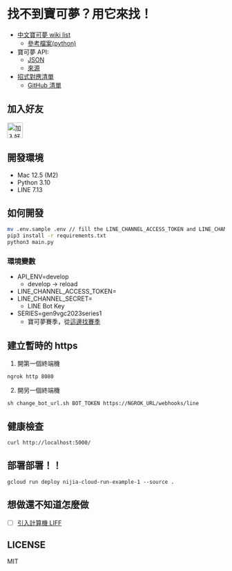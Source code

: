 # 找不到寶可夢？用它來找！

- [中文寶可夢 wiki list](https://wiki.52poke.com/zh-hant/%E5%AE%9D%E5%8F%AF%E6%A2%A6%E5%88%97%E8%A1%A8%EF%BC%88%E5%9C%A8%E5%85%B6%E4%BB%96%E8%AF%AD%E8%A8%80%E4%B8%AD%EF%BC%89)
  - [參考檔案(python)](https://github.com/louis70109/find-your-pokemon/blob/main/pokemon_crawler.py)
- 寶可夢 API:
  - [JSON](https://play.pokemonshowdown.com/data/pokedex.json)
  - [來源](https://github.com/smogon/pokemon-showdown-client/blob/master/WEB-API.md)
- [招式對應清單](https://pokemon.fantasticmao.cn/pokemon/list)
  - [GitHub 清單](https://github.com/fantasticmao/pokemon-wiki/blob/master/apiDoc/%E5%AE%9D%E5%8F%AF%E6%A2%A6%E7%9B%B8%E5%85%B3%E6%8E%A5%E5%8F%A3.md)

## 加入好友

<a href="https://lin.ee/hEm5lEq"><img src="https://scdn.line-apps.com/n/line_add_friends/btn/zh-Hant.png" alt="加入好友" height="36" border="0"></a>

## 開發環境

- Mac 12.5 (M2)
- Python 3.10
- LINE 7.13

## 如何開發

```sh
mv .env.sample .env // fill the LINE_CHANNEL_ACCESS_TOKEN and LINE_CHANNEL_SECRET
pip3 install -r requirements.txt
python3 main.py
```

### 環境變數

- API_ENV=develop
  - develop -> reload
- LINE_CHANNEL_ACCESS_TOKEN=
- LINE_CHANNEL_SECRET=
  - LINE Bot Key
- SERIES=gen9vgc2023series1
  - 寶可夢賽季，從[這邊找賽季](https://www.pikalytics.com/pokedex)

## 建立暫時的 https

1. 開第一個終端機

```
ngrok http 8080
```

2. 開另一個終端機

```shell
sh change_bot_url.sh BOT_TOKEN https://NGROK_URL/webhooks/line
```

## 健康檢查

```shell
curl http://localhost:5000/
```

## 部署部署！！

```shell
gcloud run deploy nijia-cloud-run-example-1 --source .
```

## 想做還不知道怎麼做

- [ ] [引入計算機 LIFF](https://github.com/smogon/damage-calc)

## LICENSE

MIT
